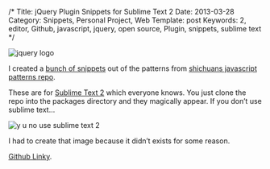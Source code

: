 /*
Title: jQuery Plugin Snippets for Sublime Text 2
Date: 2013-03-28
Category: Snippets, Personal Project, Web
Template: post
Keywords: 2, editor, Github, javascript, jquery, open source, Plugin, snippets, sublime text
*/

<div class="center">
  <img src="http://localhost:8888/james2doyle/content/images/jquery.png" alt="jquery logo">
</div>

I created a [bunch of snippets](https://github.com/james2doyle/jquery-plugin-snippets "james2doyle/jquery-plugin-snippets") out of the patterns from [shichuans javascript patterns repo](https://github.com/shichuan/javascript-patterns/tree/master/jquery-plugin-patterns "shichuan javascript patterns").

These are for [Sublime Text 2](http://www.sublimetext.com/ "sublime text site") which everyone knows. You just clone the repo into the packages directory and they magically appear. If you don’t use sublime text…

<div class="center">
  <img src="http://localhost:8888/james2doyle/content/images/yunost2.jpg" alt="y u no use sublime text 2">
</div>

I had to create that image because it didn’t exists for some reason.

[Github Linky](https://github.com/james2doyle/jquery-plugin-snippets "james2doyle/jquery-plugin-snippets").
